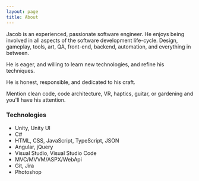 ```yaml
---
layout: page
title: About
---
```


Jacob is an experienced, passionate software engineer. He enjoys being involved in all aspects of the software development life-cycle. Design, gameplay, tools, art, QA, front-end, backend, automation, and everything in between.

He is eager, and willing to learn new technologies, and refine his techniques.

He is honest, responsible, and dedicated to his craft. 

Mention clean code, code architecture, VR, haptics, guitar, or gardening and you'll have his attention.

### Technologies
* Unity, Unity UI
* C#
* HTML, CSS, JavaScript, TypeScript, JSON
* Angular, jQuery
* Visual Studio, Visual Studio Code
* MVC/MVVM/ASPX/WebApi
* Git, Jira
* Photoshop